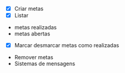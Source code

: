 - [x] Criar metas
- [x] Listar 
 - metas realizadas
 - metas abertas
- [x] Marcar desmarcar metas como realizadas
- Remover metas
- Sistemas de mensagens